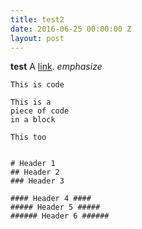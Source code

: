 ```yaml
---
title: test2
date: 2016-06-25 00:00:00 Z
layout: post
---
```


**test**
A [link](http://example.com "Title").
_emphasize_

`This is code`


	
~~~~
This is a 
piece of code 
in a block
~~~~

```
This too


# Header 1
## Header 2
### Header 3

#### Header 4 ####
##### Header 5 #####
###### Header 6 ######